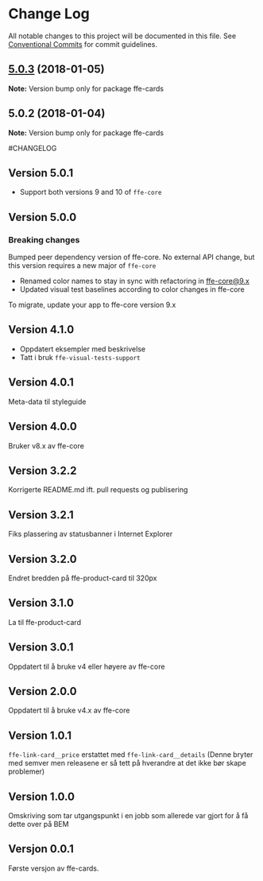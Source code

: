 # Change Log

All notable changes to this project will be documented in this file.
See [Conventional Commits](https://conventionalcommits.org) for commit guidelines.

<a name="5.0.3"></a>
## [5.0.3](http://stash.intern.sparebank1.no:22/ffe/ffe-monorepo/compare/ffe-cards@5.0.2...ffe-cards@5.0.3) (2018-01-05)




**Note:** Version bump only for package ffe-cards

<a name="5.0.2"></a>
## 5.0.2 (2018-01-04)




**Note:** Version bump only for package ffe-cards

#CHANGELOG

## Version 5.0.1
* Support both versions 9 and 10 of `ffe-core`

## Version 5.0.0

### Breaking changes

Bumped peer dependency version of ffe-core. No external API change, but this version requires a new major of `ffe-core`

* Renamed color names to stay in sync with refactoring in ffe-core@9.x
* Updated visual test baselines according to color changes in ffe-core

To migrate, update your app to ffe-core version 9.x

## Version 4.1.0
* Oppdatert eksempler med beskrivelse
* Tatt i bruk `ffe-visual-tests-support`

## Version 4.0.1
Meta-data til styleguide

## Version 4.0.0
Bruker v8.x av ffe-core

## Version 3.2.2
Korrigerte README.md ift. pull requests og publisering

## Version 3.2.1
Fiks plassering av statusbanner i Internet Explorer

## Version 3.2.0
Endret bredden på ffe-product-card til 320px

## Version 3.1.0
La til ffe-product-card

## Version 3.0.1
Oppdatert til å bruke v4 eller høyere av ffe-core

## Version 2.0.0
Oppdatert til å bruke v4.x av ffe-core

## Version 1.0.1
`ffe-link-card__price` erstattet med `ffe-link-card__details`
(Denne bryter med semver men releasene er så tett på hverandre at det ikke bør skape problemer)

## Version 1.0.0
Omskriving som tar utgangspunkt i en jobb som allerede var gjort for å få dette over på BEM

## Versjon 0.0.1
Første versjon av ffe-cards.
